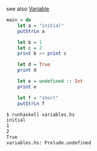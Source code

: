 see also [Variable](https://wiki.haskell.org/Variable)

```haskell
main = do
    let a = "initial"
    putStrLn a

    let b = 1
    let c = 2
    print b >> print c

    let d = True
    print d

    let e = undefined :: Int
    print e

    let f = "short"
    putStrLn f
```

```bash
$ runhaskell variables.hs
initial
1
2
True
variables.hs: Prelude.undefined
```

